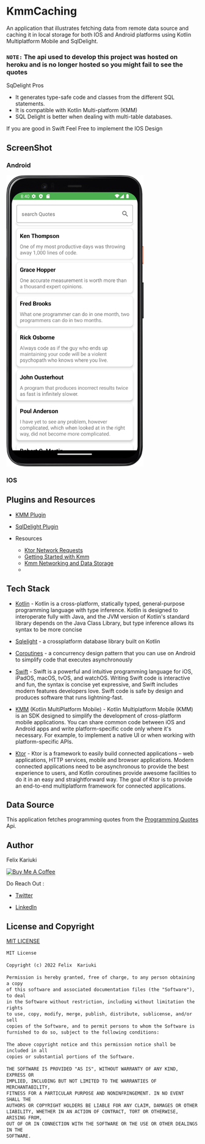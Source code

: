 # KmmCaching
An application that illustrates fetching data from remote data source and caching it in local storage for both IOS and Android platforms using Kotlin Multiplatform Mobile and SqlDelight.

### `NOTE:` The api used to develop this project was hosted on heroku and is no longer hosted so you might fail to see the quotes

SqDelight Pros
* It generates type-safe code and classes from the different SQL statements.
* It is compatible with Kotlin Multi-platform (KMM) 
* SQL Delight is better when dealing with multi-table databases.

If you are good in Swift Feel Free to implement the IOS Design 

## ScreenShot

### Android
<img src="/screenshots/home.png" width="360">&emsp;

### IOS

## Plugins and Resources

* [KMM Plugin](https://plugins.jetbrains.com/plugin/14936-kotlin-multiplatform-mobile)
* [SqlDelight Plugin](https://plugins.jetbrains.com/plugin/8191-sqldelight)
* Resources

  * [Ktor Network Requests](https://ktor.io/docs/request.html)
  * [Getting Started with Kmm](https://kotlinlang.org/docs/multiplatform-mobile-getting-started.html)
  * [Kmm Networking and Data Storage](https://play.kotlinlang.org/hands-on/Networking%20and%20Data%20Storage%20with%20Kotlin%20Multiplatfrom%20Mobile/01_Introduction)
  * []()

## Tech Stack
 - [Kotlin](https://kotlinlang.org/docs/reference/) - Kotlin is a cross-platform, statically typed, general-purpose programming language with type inference. Kotlin is designed to interoperate fully with Java, and the JVM version of Kotlin's standard library depends on the Java Class Library, but type inference allows its syntax to be more concise
 
<!-- * [Jetpack Components:](https://developer.android.com/topic/architecture?gclid=Cj0KCQjw8O-VBhCpARIsACMvVLOH1satX45o9f4PMQ4Sxr7bG9myl6-KZL9nYda8PJsHV7m2uJL8bzgaAmqiEALw_wcB&gclsrc=aw.ds)
    * [View Model](https://developer.android.com/topic/libraries/architecture/viewmodel)-  store and manage UI-related data in a lifecycle conscious way.
    * [Lifecycle]( https://developer.android.com/topic/libraries/architecture/lifecycle) - Perform actions in response to a change in the lifecycle status of another component, such as activities and fragments.
    * [LiveData](https://developer.android.com/topic/libraries/architecture/livedata.html) - A lifecycle-aware data holder with the observer pattern
    * [Android KTX](https://developer.android.com/kotlin/ktx.html) - Android KTX is a set of Kotlin extensions that are included with Android Jetpack and other Android libraries. KTX extensions provide concise, idiomatic Kotlin to Jetpack, Android platform, and other APIs.
    * [AndroidX](https://developer.android.com/jetpack/androidx) - Major improvement to the original Android [Support Library](https://developer.android.com/topic/libraries/support-library/index), which is no longer maintained.-->


* [Sqlelight](https://cashapp.github.io/sqldelight/) -  a crossplatform database library built on Kotlin

* [Coroutines](https://developer.android.com/kotlin/coroutines) - a concurrency design pattern that you can use on Android to simplify code that executes asynchronously

* [Swift](https://developer.apple.com/swift/) - Swift is a powerful and intuitive programming language for iOS, iPadOS, macOS, tvOS, and watchOS. Writing Swift code is interactive and fun, the syntax is concise yet expressive, and Swift includes modern features developers love. Swift code is safe by design and produces software that runs lightning-fast.

* [KMM](https://kotlinlang.org/docs/multiplatform.html) (Kotlin MultiPlatform Mobile) - Kotlin Multiplatform Mobile (KMM) is an SDK designed to simplify the development of cross-platform mobile applications. You can share common code between iOS and Android apps and write platform-specific code only where it's necessary. For example, to implement a native UI or when working with platform-specific APIs.

* [Ktor](https://ktor.io/docs/welcome.html) - Ktor is a framework to easily build connected applications – web applications, HTTP services, mobile and browser applications. Modern connected applications need to be asynchronous to provide the best experience to users, and Kotlin coroutines provide awesome facilities to do it in an easy and straightforward way. The goal of Ktor is to provide an end-to-end multiplatform framework for connected applications.

## Data Source
This application fetches programming quotes from the [Programming Quotes](https://programming-quotes-api.herokuapp.com/quotes) Api.

## Author
Felix Kariuki

<a href="https://www.buymeacoffee.com/felix.kariuki" target="_blank"><img src="https://www.buymeacoffee.com/assets/img/custom_images/orange_img.png" alt="Buy Me A Coffee" style="height: 41px !important;width: 174px !important;box-shadow: 0px 3px 2px 0px rgba(190, 190, 190, 0.5) !important;-webkit-box-shadow: 0px 3px 2px 0px rgba(190, 190, 190, 0.5) !important;" ></a>

Do Reach Out :

  * [Twitter](https://twitter.com/felixkariuki_)

  * [LinkedIn](https://www.linkedin.com/in/felix-kariuki/)
  
  
  ## License and Copyright

[MIT LICENSE](LICENSE)

```
MIT License

Copyright (c) 2022 Felix  Kariuki

Permission is hereby granted, free of charge, to any person obtaining a copy
of this software and associated documentation files (the "Software"), to deal
in the Software without restriction, including without limitation the rights
to use, copy, modify, merge, publish, distribute, sublicense, and/or sell
copies of the Software, and to permit persons to whom the Software is
furnished to do so, subject to the following conditions:

The above copyright notice and this permission notice shall be included in all
copies or substantial portions of the Software.

THE SOFTWARE IS PROVIDED "AS IS", WITHOUT WARRANTY OF ANY KIND, EXPRESS OR
IMPLIED, INCLUDING BUT NOT LIMITED TO THE WARRANTIES OF MERCHANTABILITY,
FITNESS FOR A PARTICULAR PURPOSE AND NONINFRINGEMENT. IN NO EVENT SHALL THE
AUTHORS OR COPYRIGHT HOLDERS BE LIABLE FOR ANY CLAIM, DAMAGES OR OTHER
LIABILITY, WHETHER IN AN ACTION OF CONTRACT, TORT OR OTHERWISE, ARISING FROM,
OUT OF OR IN CONNECTION WITH THE SOFTWARE OR THE USE OR OTHER DEALINGS IN THE
SOFTWARE.
```
